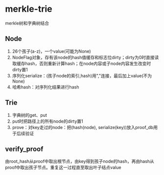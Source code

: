 # merkle-trie
merkle树和字典树结合
## Node
1. 26个孩子(a-z)，一个value(可能为None)
2. NodeFlag对象，存有该node的hash值缓存和标志位dirty；dirty为0时直接读取缓存hash，否则重新计算hash；在node内容或子node内容发生改变时dirty置1
3. 序列化serialize：(孩子node的索引,hash)用","连接，最后加上value(不为None)
4. 哈希hash：对序列化结果进行hash
## Trie
1. 字典树的get、put
2. put时把路径上的所有node的dirty置1
3. prove：对key走过的node：把(hash(node), serialize(key))放入proof_db用于后续验证
## verify_proof
由root_hash从proof中取出根节点，由key得到孩子node的hash，再由hash从proof中取出孩子节点。重复这一过程直至取出叶子结点value